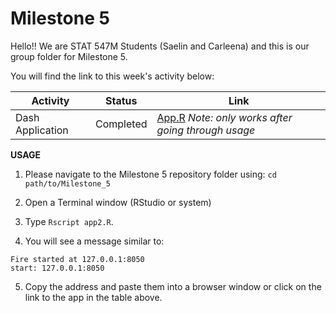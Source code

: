 # Milestone 5

Hello!! We are STAT 547M Students (Saelin and Carleena) and this is our group folder for Milestone 5.

You will find the link to this week's activity below:

|Activity|Status|Link|
| ----------- | ----------- | ----------- |
|Dash Application|Completed|[App.R](http://127.0.0.1:8050) *Note: only works after going through usage*|

**USAGE**

1. Please navigate to the Milestone 5 repository folder using: `cd path/to/Milestone_5`

2. Open a Terminal window (RStudio or system)

3. Type `Rscript app2.R`. 

4. You will see a message similar to: 
```
Fire started at 127.0.0.1:8050
start: 127.0.0.1:8050
```
5. Copy the address and paste them into a browser window or click on the link to the app in the table above.
